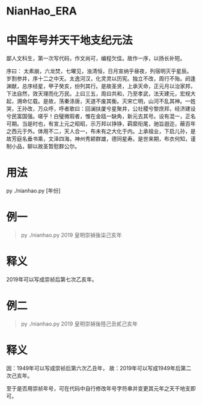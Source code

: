 # NianHao_ERA
# 中国年号并天干地支纪元法

鄙人文科生，第一次写代码，作文尚可，编程欠佳。故作一序，以扬长补短。

序曰：
太素崩，六龙焚，七曜见，浊清恒，日月宣纳乎昼夜，列宿明灭乎星辰。岁割参井，序十二之中天。太逸河汉，化灵灵以历宪。独立不改，周行不殆。阏逢渊献，总序经星，甲子癸亥，纷列其行。是故圣贤，上承天命，正元月以治家邦，下法自然，效天理而化万民。上曰三五，周曰共和，乃至孝武，法天建元，宏规大起，溯命亿载。是故，荡秦涤唐，天道不废其衡。灭宋亡明，山河不乱其神。一姓哭，王孙改，万众呼，呼者歌曰：回澜扶厦兮星聚井，公社稷兮黎庶邦，经济建设兮民富国强。嗟乎！白璧微瑕者，惟在金瓯一缺角，新元去其号。设有混一，正名可期。当是时也，有宣上元之昭昭，示万邦以铮铮，羁縻衔尾，驰旨遐迩，蔽百年之西元于外。体用不二，天人合一，布未有之大化于内。上承祖业，下启儿孙，是故芳庭名垂书乘，文泽四海，神州秀颖群雄，德同星寿。是世来期，布衣何知，谨制小品，聊以故圣暂慰群公尔。



# 用法
py ./nianhao.py [年份]

# 例一
> py ./nianhao.py 2019
> 皇明崇禎後柒己亥年
# 释义
2019年可以写成崇祯后第七次乙亥年。

# 例二
> py ./nianhao.py 2019
> 皇明崇禎後陸己丑貳己亥年
# 释义
因：1949年可以写成崇祯后第六次乙丑年，
故：2019年可以写成1949年后第二次己亥年。

至于是否用崇祯年号，可在代码中自行修改年号字符串并变更其元年之天干地支即可。

